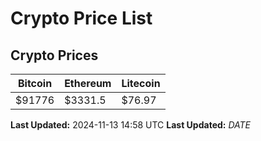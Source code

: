 # Crypto Price List

## Crypto Prices
| Bitcoin | Ethereum | Litecoin |
| ------- | -------- | -------- |
| $91776 | $3331.5 | $76.97 |
**Last Updated:** 2024-11-13 14:58 UTC
**Last Updated:** $DATE$
